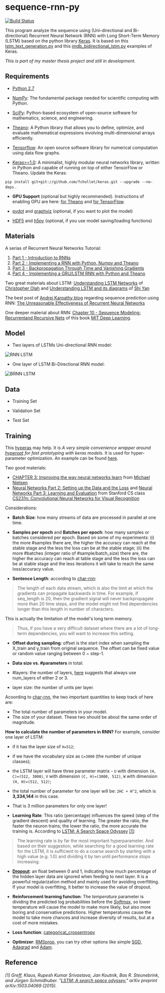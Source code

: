 # sequence-rnn-py

[![Build Status](https://travis-ci.org/fluency03/sequence-rnn-py.svg?branch=master)](https://travis-ci.org/fluency03/sequence-rnn-py)

This program analyze the sequence using (Uni-directional and Bi-directional) Recurrent Neural Network (RNN) with Long Short-Term Memory (LSTM) based on the python library [Keras](http://keras.io/).
It is based on this [lstm_text_generation.py](https://github.com/fchollet/keras/blob/master/examples/lstm_text_generation.py) and this [imdb_bidirectional_lstm.py]( https://github.com/fchollet/keras/blob/master/examples/imdb_bidirectional_lstm.py) examples of Keras.


*This is part of my master thesis project and still in development.*

## Requirements

- [Python 2.7](https://www.python.org/downloads/)

- [NumPy](http://www.numpy.org/): The fundamental package needed for scientific computing with Python.

- [SciPy](http://scipy.org/):  Python-based ecosystem of open-source software for mathematics, science, and engineering.

- [Theano](http://deeplearning.net/software/theano/): A Python library that allows you to define, optimize, and evaluate mathematical expressions involving multi-dimensional arrays efficiently.

- [Tensorflow](https://www.tensorflow.org/): An open source software library for numerical computation using data flow graphs.

- [Keras>=1.0](http://keras.io/): A minimalist, highly modular neural networks library, written in Python and capable of running on top of either TensorFlow or Theano. Update the Keras:

`pip install git+git://github.com/fchollet/keras.git --upgrade --no-deps` .

- **GPU Support** (optional but highly recommended). Instructions of enabling GPU are here: [for Theano](http://deeplearning.net/software/theano/install.html#using-the-gpu) and [for TensorFlow](https://www.tensorflow.org/versions/r0.7/get_started/os_setup.html#optional-linux-enable-gpu-support).

- [pydot](https://github.com/erocarrera/pydot) and [graphviz](http://www.graphviz.org/) (optional, if you want to plot the model)

- [HDF5](https://www.hdfgroup.org/HDF5/) and [h5py](http://www.h5py.org/) (optional, if you use model saving/loading functions)


## Materials

A serias of Recurrent Neural Networks Tutorial:

1. [Part 1 - Introduction to RNNs](http://www.wildml.com/2015/09/recurrent-neural-networks-tutorial-part-1-introduction-to-rnns/)
2. [Part 2 - Implementing a RNN with Python, Numpy and Theano](http://www.wildml.com/2015/09/recurrent-neural-networks-tutorial-part-2-implementing-a-language-model-rnn-with-python-numpy-and-theano/)
3. [Part 3 - Backpropagation Through Time and Vanishing Gradients](http://www.wildml.com/2015/10/recurrent-neural-networks-tutorial-part-3-backpropagation-through-time-and-vanishing-gradients/)
4. [Part 4 - Implementing a GRU/LSTM RNN with Python and Theano](http://www.wildml.com/2015/10/recurrent-neural-network-tutorial-part-4-implementing-a-grulstm-rnn-with-python-and-theano/)

Two great materials about LSTM: [Understanding LSTM Networks](http://colah.github.io/posts/2015-08-Understanding-LSTMs/) of [Christopher Olah](http://colah.github.io/) and [Understanding LSTM and its diagrams](https://medium.com/@shiyan/understanding-lstm-and-its-diagrams-37e2f46f1714#.5hkwmotmr) of [Shi Yan](https://medium.com/@shiyan)

The best post of [Andrej Karpathy blog](http://karpathy.github.io/) regarding sequence prediction using RNN: [The Unreasonable Effectiveness of Recurrent Neural Networks](http://karpathy.github.io/2015/05/21/rnn-effectiveness/)

One deeper material about RNN: [Chapter 10 - Sequence Modeling: Recurrentand Recursive Nets](http://www.deeplearningbook.org/contents/rnn.html) of this book [MIT Deep Learning](http://www.deeplearningbook.org/).


## Model


- Two layers of LSTMs Uni-directional RNN model:

![ RNN LSTM ](https://github.com/fluency03/sequence-rnn-py/blob/master/rnn_model.png "RNN LSTM")


- One layer of LSTM Bi-Directional RNN model:

![ BRNN LSTM ](https://github.com/fluency03/sequence-rnn-py/blob/master/brnn_model.png "BRNN LSTM")


## Data

- Training Set

- Validation Set

- Test Set



## Training

This [hyperas](https://github.com/maxpumperla/hyperas) may help. It is *A very simple convenience wrapper around [hyperopt](https://github.com/hyperopt/hyperopt) for fast prototyping with keras models.* It is used for hyper-parameter optimization. An example can be found [here](https://github.com/maxpumperla/hyperas/blob/master/examples/lstm.py).

Two good materials:

- [CHAPTER 3: Improving the way neural networks learn](http://neuralnetworksanddeeplearning.com/chap3.html) from [Michael Nielsen](http://michaelnielsen.org/)
- [Neural Networks Part 2: Setting up the Data and the Loss](http://cs231n.github.io/neural-networks-2/) and [Neural Networks Part 3: Learning and Evaluation](http://cs231n.github.io/neural-networks-3/) from Stanford CS class [CS231n: Convolutional Neural Networks for Visual Recognition](http://cs231n.github.io/)

Considerations:

- **Batch Size**: how many streams of data are processed in parallel at one time.


- **Samples per epoch** and **Batches per epoch**: how many samples or batches considered per epoch. Based on some of my experiments: (i) the more #samples there are, the higher the accuracy can reach at the stable stage and the less the loss can be at the stable stage; (ii) the more #batches (integer ratio of #sample/batch_size) there are, the higher the accuracy can reach at table stage and the less the loss can be at stable stage and the less iterations it will take to reach the same loss/accuracy value.


- **Sentence Length**: according to [char-rnn](https://github.com/karpathy/char-rnn):
 > The length of each data stream, which is also the limit at which the gradients can propagate backwards in time. For example, if seq_length is 20, then the gradient signal will never backpropagate more than 20 time steps, and the model might not find dependencies longer than this length in number of characters.

 This is actually the limitation of the model's long term memory.

 > Thus, if you have a very difficult dataset where there are a lot of long-term dependencies, you will want to increase this setting.


- **Offset during sampling**: offset is the start index when sampling the X_train and y_train from original sequence. The offset can be fixed value or random value ranging between 0 ~ step-1.


- **Data size vs. #parameters** in total:
 - #layers: the number of layers, [here](https://github.com/karpathy/char-rnn) suggests that always use num_layers of either 2 or 3.
 - layer size: the number of units per layer.

 Acoording to [char-rnn](https://github.com/karpathy/char-rnn), the two important quantities to keep track of here are:
 - The total number of parameters in your model.
 - The size of your dataset.
 These two should be about the same order of magnitude.

 **How to calculate the number of parameters in RNN?** For example, consider one layer of LSTM:
 - if it has the layer size of `H=512`;
 - if we have the vocabulary size as `C=3000` (the number of unique classes);
 - the LSTM layer will have three parameter matrix - `U` with dimension `(H, C)=(512, 3000)`, `V` with dimension `(C, H)=(3000, 512)`, `W` with dimension `(H, H)=(512, 512)`;
 - the total number of parameter for one layer will be: `2HC + H^2`, which is **3,334,144** in this case.
 - That is 3 million parameters for only one layer!


- **Learning Rate**: This ratio (percentage) influences the speed (step of the gradient descent) and quality of learning. The greater the ratio, the faster the neuron trains; the lower the ratio, the more accurate the training is. According to [LSTM: A Search Space Odyssey](http://arxiv.org/pdf/1503.04069v1.pdf) [\[1\]](https://github.com/fluency03/sequence-rnn-py#1-greff-klaus-rupesh-kumar-srivastava-jan-koutník-bas-r-steunebrink-and-jürgen-schmidhuber-lstm-a-search-space-odyssey-arxiv-preprint-arxiv150304069-2015):
> The learning rate is by far the most important hyperparameter. And based on their suggestion, while searching for a good learning rate for the LSTM, it is sufficient to do a coarse search by starting with a high value (e.g. 1.0) and dividing it by ten until performance stops increasing.


- **[Dropout](http://keras.io/layers/core/#dropout)**: an float between 0 and 1, indicating how much percentage of the hidden layer data are ignored when feeding to next layer. It is a powerful regularization method and mainly used for avoiding overfitting. If your model is overfitting, it better to increase the value of dropout.


- **Reinforcement learning function**: The *temperature* parameter is dividing the predicted log probabilities before the *[Softmax](https://en.wikipedia.org/wiki/Softmax_function)*, so lower temperature will cause the model to make more likely, but also more boring and conservative predictions. Higher temperatures cause the model to take more chances and increase diversity of results, but at a cost of more mistakes.


- **Loss function**: [categorical_crossentropy](http://keras.io/objectives/)


- **Optimizer**: [RMSprop](http://keras.io/optimizers/#rmsprop), you can try other options like simple [SGD](http://keras.io/optimizers/#sgd), [Adagrad](http://keras.io/optimizers/#adagrad) and [Adam](http://keras.io/optimizers/#adam).


## Reference

###### [1] Greff, Klaus, Rupesh Kumar Srivastava, Jan Koutník, Bas R. Steunebrink, and Jürgen Schmidhuber. "*[LSTM: A search space odyssey.](http://arxiv.org/pdf/1503.04069v1.pdf)*" arXiv preprint arXiv:1503.04069 (2015).
